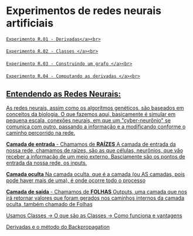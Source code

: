 # Experimentos de redes neurais artificiais


#### <a href = "https://github.com/VictorPuntelRui/RNAG-vic/blob/main/RedesNeurais/experimento%20R.01%20-%20derivadas.ipynb">
    Experimento R.01 - Derivadas</a><br>

#### <a href = "https://github.com/VictorPuntelRui/RNAG-vic/blob/main/RedesNeurais/experimento%20R.02%20-%20classes.ipynb">
    Experimento R.02 - Classes </a><br>

#### <a href = "https://github.com/VictorPuntelRui/RNAG-vic/blob/main/RedesNeurais/experimento%20R.03%20-%20construindo%20um%20grafo%20automaticamente.ipynb">
    Experimento R.03 - Construindo um grafo </a><br>

#### <a href = "https://github.com/VictorPuntelRui/RNAG-vic/blob/main/RedesNeurais/experimento%20R.04%20-%20computando%20gradientes%20locais.ipynb">
    Experimento R.04 - Computando as derivadas </a><br>

## Entendendo as Redes Neurais:

As redes neurais, assim como os algorítmos genéticos, são baseados em conceitos da biologia.
O que fazemos aqui, basicamente é simular em pequena escala, conexões neurais, em que um "cyber-neurônio" se comunica com outro, passando a informação e a modificando conforme o caminho percorrido na rede.



**Camada de entrada** - Chamamos de **RAÍZES**
A camada de entrada da nossa rede, chamamos de raízes, são as que células, neurônios, que vão receber a informação de um meio externo. Basciamente são os pontos de entrada da nossa rede, os inputs.

**Camada oculta**
Na camada oculta, que é a camada (ou AS camadas, pois pode haver mais de uma), é onde ocorre todo o processo 

**Camada de saída** - Chamamos de **FOLHAS**
Outputs, uma camada que nos irá retornar valores que foram gerados nos caminhos internos da camada oculta, também chamado de Folhas


Usamos Classes
-> O que são as Classes
-> Como funciona e vantagens

Derivadas e o método do Backpropagation



